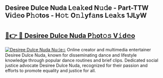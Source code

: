 ## Desiree Dulce Nuda L𝚎a𝚔ed N𝚞𝚍e - Part-TTW Vi𝚍𝚎o P𝚑𝚘tos - H𝚘𝚝 O𝚗𝚕yf𝚊ns L𝚎a𝚔s 1JLyW

# <h2><a href="http://kfdi2d7.oniu.top/?m=Desiree+Dulce+Nuda">🔗👉 🔴 Desiree Dulce Nuda P𝚑ot𝚘𝚜 V𝚒d𝚎o</a></h2>

[![Desiree Dulce Nuda Nu𝚍e𝚜](https://i.imgur.com/0qMVB7G.gif)](http://kfdi2d7.oniu.top/?m=Desiree+Dulce+Nuda)
Online creator and multimedia entertainer Desiree Dulce Nuda, known for disseminating dance and lifestyle knowledge through popular dance routines and brief clips. Dedicated social justice advocate Desiree Dulce Nuda, recognized for their passion and efforts to promote equality and justice for all.  
